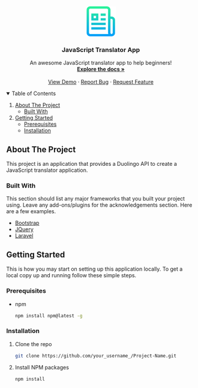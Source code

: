 <!--
*** Thanks for checking out the Best-README-Template. If you have a suggestion
*** that would make this better, please fork the repo and create a pull request
*** or simply open an issue with the tag "enhancement".
*** Thanks again! Now go create something AMAZING! :D
-->



<!-- JavaScriptTranslator App -->
<!--
*** I'm using markdown "reference style" links for readability.
*** Reference links are enclosed in brackets [ ] instead of parentheses ( ).
*** See the bottom of this document for the declaration of the reference variables
*** for contributors-url, forks-url, etc. This is an optional, concise syntax you may use.
*** https://www.markdownguide.org/basic-syntax/#reference-style-links
-->



<!-- PROJECT LOGO -->
<br />
<p align="center">
  <a href=https://github.com/melikaxo/rfe4-mvp>
    <img src="images/logo.png" alt="Logo" width="80" height="80">
  </a>

  <h3 align="center">JavaScript Translator App</h3>

  <p align="center">
    An awesome JavaScript translator app to help beginners!
    <br />
    <a href=https://github.com/melikaxo/rfe4-mvp><strong>Explore the docs »</strong></a>
    <br />
    <br />
    <a href=https://github.com/melikaxo/rfe4-mvp>View Demo</a>
    ·
    <a href="https://github.com/melikaxo/rfe4-mvp/issues">Report Bug</a>
    ·
    <a href="https://github.com/melikaxo/rfe4-mvp/issues">Request Feature</a>
  </p>
</p>



<!-- TABLE OF CONTENTS -->
<details open="open">
  <summary>Table of Contents</summary>
  <ol>
    <li>
      <a href="#about-the-project">About The Project</a>
      <ul>
        <li><a href="#built-with">Built With</a></li>
      </ul>
    </li>
    <li>
      <a href="#getting-started">Getting Started</a>
      <ul>
        <li><a href="#prerequisites">Prerequisites</a></li>
        <li><a href="#installation">Installation</a></li>
      </ul>
    </li>
  </ol>
</details>



<!-- ABOUT THE PROJECT -->
## About The Project

This project is an application that provides a Duolingo API to create a JavaScript translator application.

### Built With

This section should list any major frameworks that you built your project using. Leave any add-ons/plugins for the acknowledgements section. Here are a few examples.
* [Bootstrap](https://getbootstrap.com)
* [JQuery](https://jquery.com)
* [Laravel](https://laravel.com)



<!-- GETTING STARTED -->
## Getting Started

This is how you may start on setting up this application locally.
To get a local copy up and running follow these simple steps.

### Prerequisites
* npm
  ```sh
  npm install npm@latest -g
  ```

### Installation

1. Clone the repo
   ```sh
   git clone https://github.com/your_username_/Project-Name.git
   ```
2. Install NPM packages
   ```sh
   npm install
   ```